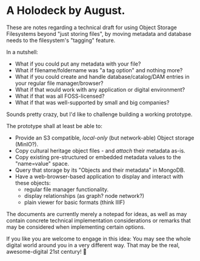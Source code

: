 # A Holodeck by August.

These are notes regarding a technical draft for using Object Storage Filesystems beyond "just storing files", by moving metadata and database needs to the filesystem's "tagging" feature.

In a nutshell:

  * What if you could put any metadata with your file?
  * What if filename/foldername was "a tag option" and nothing more?
  * What if you could create and handle database/catalog/DAM entries in your regular file manager/browser?
  * What if that would work with any application or digital environment?
  * What if that was all FOSS-licensed?
  * What if that was well-supported by small and big companies?

Sounds pretty crazy, but I'd like to challenge building a working prototype.

The prototype shall at least be able to:

  * Provide an S3 compatible, *local-only* (but network-able) Object storage (MinIO?).
  * Copy cultural heritage object files - and *attach* their metadata as-is.
  * Copy existing pre-structured or embedded metadata values to the "name=value" space.
  * Query that storage by its "Objects and their metadata" in MongoDB.
  * Have a web-browser-based application to display and interact with these objects:
    * regular file manager functionality.
    * display relationships (as graph? node network?)
    * plain viewer for basic formats (think IIIF)

The documents are currently merely a notepad for ideas, as well as may contain
concrete technical implementation considerations or remarks that may be
considered when implementing certain options.

If you like you are welcome to engage in this idea: You may see the whole digital world around you in a very different way. That may be the real, awesome-digital 21st century! 🌟️
